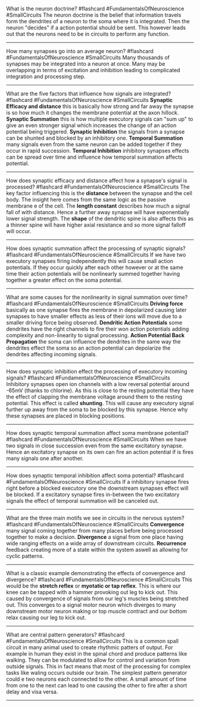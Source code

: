 What is the neuron doctrine? #flashcard #FundamentalsOfNeuroscience #SmallCircuits
	The neuron doctrine is the belief that information travels form the dendrites of a neuron to the soma where it is integrated. Then the neuron "decides" if a action potential should be sent. This however leads out that the neurons need to be in circuits to perform any function.

---
How many synapses go into an average neuron? #flashcard #FundamentalsOfNeuroscience #SmallCircuits 
	Many thousands of synapses may be integrated into a neuron at once. Many may be overlapping in terms of excitation and inhibition leading to complicated integration and processing step.

---
What are the five factors that influence how signals are integrated? #flashcard #FundamentalsOfNeuroscience #SmallCircuits 
	**Synaptic Efficacy and distance** this is basically how strong and far away the synapse is so how much it changes the membrane potential at the axon hillock. **Synaptic Summation** this is how multiple executory signals can "sum up" to give an even stronger signal which increases the change of an action potential being triggered. **Synaptic Inhibition** the signals from a synapse can be shunted and blocked by an inhibitory one. **Temporal Summation** many signals even from the same neuron can be added together if they occur in rapid succession. **Temporal Inhibition** inhibitory synapses effects can be spread over time and influence how temporal summation affects potential.

---
How does synaptic efficacy and distance affect how a synapse's signal is processed? #flashcard #FundamentalsOfNeuroscience #SmallCircuits
	The key factor influencing this is the **distance** between the synapse and the cell body. The insight here comes from the same logic as the passive membrane e of the cell. The **length constant** describes how much a signal fall of with distance. Hence a further away synapse will have exponentially lower signal strength. The **shape** of the dendritic spine is also affects this as a thinner spine will have higher axial resistance and so more signal falloff will occur.

---
How does synaptic summation affect the processing of synaptic signals? #flashcard #FundamentalsOfNeuroscience #SmallCircuits
	If we have two executory synapses firing independently this will cause small action potentials. If they occur quickly after each other however or at the same time their action potentials will be nonlinearly summed together having together a greater effect on the soma potential.

---
What are some causes for the nonlinearity in signal summation over time? #flashcard #FundamentalsOfNeuroscience #SmallCircuits 
	**Driving force** basically as one synapse fires the membrane in depolarized causing later synapses to have smaller effects as less of their ions will move due to a smaller driving force being observed. **Dendritic Action Potentials** some dendrites have the right channels to fire their won action potentials adding complexity and non-linearity to signal processing. **Action Potential Back Propagation** the soma can influence the dendrites in the same way the dendrites effect the soma so an action potential can depolarize the dendrites affecting incoming signals. 

---
How does synaptic inhibition effect the processing of executory incoming signals? #flashcard #FundamentalsOfNeuroscience #SmallCircuits 
	Inhibitory synapses open ion channels with a low reversal potential around -65mV (thanks to chlorine). As this is close to the resting potential they have the effect of clapping the membrane voltage around them to the resting potential. This effect is called **shunting**. This will cause any executory signal further up away from the soma to be blocked by this synapse. Hence why these synapses are placed in blocking positions.

---
How does synaptic temporal summation affect soma membrane potential? #flashcard #FundamentalsOfNeuroscience #SmallCircuits 
	When we have two signals in close succession even from the same excitatory synapse. Hence an excitatory synapse on its own can fire an action potential if is fires many signals one after another.

---
How does synaptic temporal inhibition affect soma potential? #flashcard #FundamentalsOfNeuroscience #SmallCircuits 
	If a inhibitory synapse fires right before a blocked executory one the downstream synapses effect will be blocked. If a excitatory synapse fires in-between the two excitatory signals the effect of temporal summation will be canceled out.

---
What are the three main motifs we see in circuits in the nervous system? #flashcard #FundamentalsOfNeuroscience #SmallCircuits 
	**Convergence** many signal coming together from many places before being processed together to make a decision. **Divergence** a signal from one place having wide ranging effects on a wide array of downstream circuits. **Recurrence** feedback creating more of a state within the system aswell as allowing for cyclic patterns.

---
What is a classic example demonstrating the effects of convergence and divergence? #flashcard #FundamentalsOfNeuroscience #SmallCircuits 
	This would be the **stretch reflex** or **myotatic or tap reflex**. This is where our knee can be tapped with a hammer provoking out leg to kick out. This caused by convergence of signals from our leg's muscles being stretched out. This converges to a signal motor neuron which diverges to many downstream motor neuron making or top muscle contract and our bottom relax causing our leg to kick out.

---
What are central pattern generators? #flashcard #FundamentalsOfNeuroscience #SmallCircuits
	This is a common spall circuit in many animal used to create rhythmic patters of output. For example in human they exist in the spinal chord and produce patterns like walking. They can be modulated to allow for control and variation from outside signals. This in fact means that most of the processing for complex tasks like waling occurs outside our brain. The simplest pattern generator could e two neurons each connected to the other. A small amount of time from one to the next can lead to one causing the other to fire after a short delay and visa versa.

---
